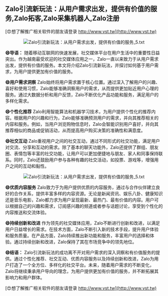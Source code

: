 ## **Zalo引流新玩法：从用户需求出发，提供有价值的服务,Zalo拓客,Zalo采集机器人,Zalo注册**

[😍想了解推广相关软件的朋友请登录 http://www.vst.tw](http://www.vst.tw)

 <center><img src="https://vst.tw/MP4/tuiguang/png/3.png" alt="Zalo引流新玩法：从用户需求出发，提供有价值的服务_5.txt"></center>

**😄导语：**
随着移动互联网的快速发展，社交媒体平台在用户生活中的重要性日益突出。作为越南最受欢迎的社交媒体应用之一，Zalo一直以来致力于从用户需求出发，提供有价值的服务。本文将介绍Zalo引流新玩法，并探讨如何基于用户需求，为用户提供更加有价值的服务。

**😄用户需求洞察**
Zalo始终将用户需求置于核心位置。通过深入了解用户的兴趣、喜好和使用习惯，Zalo能够准确洞察用户的需求，从而提供更加贴近用户心理的服务。通过大数据分析和用户反馈，Zalo不断优化产品功能和服务，满足用户的多样化需求。

**😄个性化推荐**
Zalo利用智能算法和机器学习技术，为用户提供个性化的推荐内容。根据用户的兴趣和行为，Zalo能够准确预测用户的需求，并向其推荐相关的内容和服务。例如，当用户浏览购物信息时，Zalo会智能识别用户喜好，并向其推荐相似的商品或促销活动，从而提高用户购买决策的准确性和满意度。

**😄社交互动**
Zalo重视用户之间的社交互动，通过不同形式的社交功能，满足用户对交流、分享和互动的需求。除了基本的聊天功能外，Zalo还提供了群组、朋友圈、表情包等丰富的社交功能，让用户可以更加便捷地与朋友、家人和同事保持联系。同时，Zalo还鼓励用户参与各种有趣的社交活动，如投票、游戏等，增强用户之间的互动和黏性。

 <center><img src="https://vst.tw/MP4/tuiguang/png/0.png" alt="Zalo引流新玩法：从用户需求出发，提供有价值的服务_5.txt"></center>

**😄优质内容服务**
Zalo致力于为用户提供优质的内容服务，通过与合作伙伴建立良好的合作关系，提供丰富多样的内容资源。无论是新闻资讯、娱乐八卦、健康知识还是音乐电影，Zalo都力求为用户呈现最新、最热门、最有价值的内容。用户可以根据自己的兴趣和需求，订阅感兴趣的频道或者参与话题讨论，享受到个性化的内容推送和交流体验。

**😄持续创新和改进**
作为领先的社交媒体应用，Zalo不断进行创新和改进，以满足用户日益增长的需求。在技术方面，Zalo不断引入新的技术手段，提升用户体验和服务质量。在产品方面，Zalo持续推出新功能和服务，丰富用户的选择和体验。通过持续创新和改进，Zalo保持了其在市场竞争中的领先地位。

**😄结语：**
Zalo引流新玩法的成功离不开对用户需求的深入洞察和有价值服务的提供。通过个性化推荐、社交互动、优质内容服务以及持续创新和改进，Zalo为用户打造了一个全方位、多样化的社交平台。未来，随着用户需求的不断变化，Zalo将继续秉承用户导向的理念，为用户提供更加有价值的服务，并不断拓展其影响力和用户群体。

[😍想了解推广相关软件的朋友请登录 http://www.vst.tw](http://www.vst.tw)



